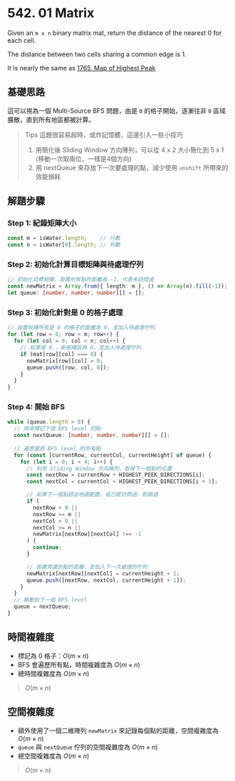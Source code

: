 # 542. 01 Matrix

Given an `m x n` binary matrix mat, return the distance of the nearest 0 for each cell.

The distance between two cells sharing a common edge is 1.

It Is nearly the same as [1765. Map of Highest Peak](../1765-Map%20of%20Highest%20Peak/Note.md)

## 基礎思路
這可以視為一個 Multi-Source BFS 問題，由是 `0` 的格子開始，逐漸往非 `0` 區域擴散，直到所有地區都被計算。

> Tips 這題很容易超時，或炸記憶體，這邊引入一些小技巧
> 1. 用簡化後 Sliding Window 方向陣列，可以從 4 x 2 大小簡化到 5 x 1 (移動一次取兩位，一樣是4個方向)
> 2. 用 nextQueue 來存放下一次要處理的點，減少使用 `unshift` 所帶來的效能損耗

## 解題步驟

### Step 1: 紀錄矩陣大小

```typescript
const m = isWater.length;    // 行數
const n = isWater[0].length; // 列數
```

### Step 2: 初始化計算目標矩陣與待處理佇列

```typescript
// 初始化目標矩陣，設置所有點的距離為 -1，代表未訪問過
const newMatrix = Array.from({ length: m }, () => Array(n).fill(-1));
let queue: [number, number, number][] = [];
```

### Step 3: 初始化針對是 0 的格子處理

```typescript
// 設置矩陣所有是 0 的格子的距離為 0，並加入待處理佇列
for (let row = 0; row < m; row++) {
  for (let col = 0; col < n; col++) {
    // 如果是 0 ，新矩陣設為 0，並加入待處理佇列
    if (mat[row][col] === 0) {
      newMatrix[row][col] = 0;
      queue.push([row, col, 0]);
    }
  }
}
```

### Step 4: 開始 BFS

```typescript
while (queue.length > 0) {
  // 用來標記下個 BFS level 的點
  const nextQueue: [number, number, number][] = [];
  
  // 遍歷當前 BFS level 的所有點
  for (const [currentRow, currentCol, currentHeight] of queue) {
    for (let i = 0; i < 4; i++) {
      // 利用 Sliding Window 方向陣列，取得下一個點的位置
      const nextRow = currentRow + HIGHEST_PEEK_DIRECTIONS[i];
      const nextCol = currentCol + HIGHEST_PEEK_DIRECTIONS[i + 1];

      // 如果下一個點超出地圖範圍，或已經訪問過，則跳過
      if (
        nextRow < 0 ||
        nextRow >= m ||
        nextCol < 0 ||
        nextCol >= n ||
        newMatrix[nextRow][nextCol] !== -1
      ) {
        continue;
      }

      // 設置旁邊的點的距離，並加入下一次處理的佇列
      newMatrix[nextRow][nextCol] = currentHeight + 1;
      queue.push([nextRow, nextCol, currentHeight + 1]);
    }
  }
  // 移動到下一個 BFS level
  queue = nextQueue;
}
```

## 時間複雜度

- 標記為 0 格子：$O(m \times n)$
- BFS 會遍歷所有點，時間複雜度為 $O(m \times n)$
- 總時間複雜度為 $O(m \times n)$

> $O(m \times n)$

## 空間複雜度

- 額外使用了一個二維陣列 `newMatrix` 來記錄每個點的距離，空間複雜度為 $O(m \times n)$
- `queue` 與 `nextQueue` 佇列的空間複雜度為 $O(m \times n)$
- 總空間複雜度為 $O(m \times n)$

> $O(m \times n)$
